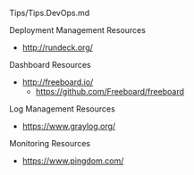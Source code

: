 Tips/Tips.DevOps.md

Deployment Management Resources
* http://rundeck.org/

Dashboard Resources
* http://freeboard.io/
	* https://github.com/Freeboard/freeboard

Log Management Resources
* https://www.graylog.org/

Monitoring Resources
* https://www.pingdom.com/
